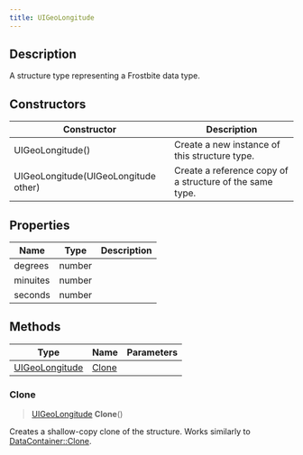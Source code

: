```yaml
---
title: UIGeoLongitude
---
```

## Description

A structure type representing a Frostbite data type.

## Constructors

| Constructor                          | Description                                              |
| ------------------------------------ | -------------------------------------------------------- |
| UIGeoLongitude()                     | Create a new instance of this structure type.            |
| UIGeoLongitude(UIGeoLongitude other) | Create a reference copy of a structure of the same type. |

## Properties

| Name     | Type   | Description |
| -------- | ------ | ----------- |
| degrees  | number |             |
| minuites | number |             |
| seconds  | number |             |

## Methods

| Type                             | Name            | Parameters |
| -------------------------------- | --------------- | ---------- |
| [UIGeoLongitude](/vext/ref/fb/uigeolongitude/) | [Clone](#clone) |            |

### Clone

> [UIGeoLongitude](/vext/ref/fb/uigeolongitude/) **Clone**()

Creates a shallow-copy clone of the structure. Works similarly to [DataContainer::Clone](/vext/ref/shared/class/datacontainer#clone).
